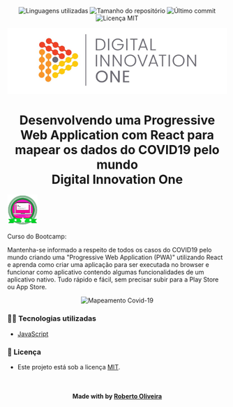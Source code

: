 <!-- Badges session -->
<p align="center">
  <!-- languages -->
  <img src="https://img.shields.io/github/languages/count/Roberto/mapeamento-covid19-js?style=social" alt="Linguagens utilizadas">
  <!-- repo size -->
  <img src="https://img.shields.io/github/repo-size/Roberto/mapeamento-covid19-js?style=social" alt="Tamanho do repositório">
  <!-- last commit -->
  <img src="https://img.shields.io/github/last-commit/Roberto/mapeamento-covid19-js?style=social" alt="Último commit">
  <!-- licence MIT -->
  <img src="https://img.shields.io/github/license/Roberto/mapeamento-covid19-js?style=social" alt="Licença MIT">
</p>

<!--Banner session-->
<p align="center">
  <img src="./src/assets/readme/banner.png" alt="DIO" title="Digital Innovation One">
</p>

<!--About session-->
<h1 align="center">
Desenvolvendo uma Progressive Web Application com React para mapear os dados do 
COVID19 pelo mundo<br>Digital Innovation One</h1>

<img src="./src/assets/readme/badge.png" title="Badge" width="70" height="70">

Curso do Bootcamp:

Mantenha-se informado a respeito de todos os casos do COVID19 pelo mundo criando uma
 "Progressive Web Application (PWA)" 
utilizando React e aprenda como criar uma aplicação para ser executada no 
browser e funcionar como aplicativo contendo algumas funcionalidades de um aplicativo nativo.
 Tudo rápido e fácil, sem precisar subir para a Play Store ou App Store.


<p align="center"><img src="./src/assets/readme/projeto.gif" title="Mapeamento Covid-19"></p>

<h3>👨‍💻 Tecnologias utilizadas</h3>

- [JavaScript](https://developer.mozilla.org/en-US/docs/Web/JavaScript)

<!--License session-->
<h3>📝 Licença</h3>

- Este projeto está sob a licença [MIT](./LICENSE).

<!--Bottom session-->
<br><h4 align=center>Made with by <a target="_blank" href="https://Roberto.vercel.app" >Roberto Oliveira</a></h4>
